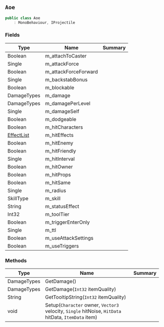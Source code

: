 ## `Aoe`

```csharp
public class Aoe
    : MonoBehaviour, IProjectile

```

### Fields

| Type | Name | Summary | 
| --- | --- | --- | 
| Boolean | m_attachToCaster |  | 
| Single | m_attackForce |  | 
| Boolean | m_attackForceForward |  | 
| Single | m_backstabBonus |  | 
| Boolean | m_blockable |  | 
| DamageTypes | m_damage |  | 
| DamageTypes | m_damagePerLevel |  | 
| Single | m_damageSelf |  | 
| Boolean | m_dodgeable |  | 
| Boolean | m_hitCharacters |  | 
| [EffectList](./EffectList.md) | m_hitEffects |  | 
| Boolean | m_hitEnemy |  | 
| Boolean | m_hitFriendly |  | 
| Single | m_hitInterval |  | 
| Boolean | m_hitOwner |  | 
| Boolean | m_hitProps |  | 
| Boolean | m_hitSame |  | 
| Single | m_radius |  | 
| SkillType | m_skill |  | 
| String | m_statusEffect |  | 
| Int32 | m_toolTier |  | 
| Boolean | m_triggerEnterOnly |  | 
| Single | m_ttl |  | 
| Boolean | m_useAttackSettings |  | 
| Boolean | m_useTriggers |  | 


### Methods

| Type | Name | Summary | 
| --- | --- | --- | 
| DamageTypes | GetDamage() |  | 
| DamageTypes | GetDamage(`Int32` itemQuality) |  | 
| String | GetTooltipString(`Int32` itemQuality) |  | 
| void | Setup(`Character` owner, `Vector3` velocity, `Single` hitNoise, `HitData` hitData, `ItemData` item) |  | 


